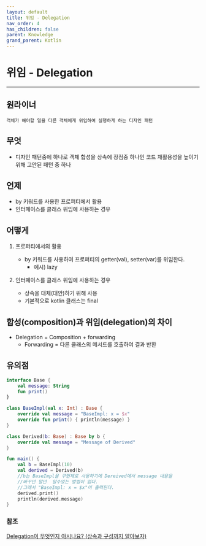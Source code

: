 ```yaml
---
layout: default
title: 위임 - Delegation
nav_order: 4
has_children: false
parent: Knowledge
grand_parent: Kotlin
---
```


# 위임 - Delegation

---

## 원라이너
`객체가 해야할 일을 다른 객체에게 위임하여 실행하게 하는 디자인 패턴` 

## 무엇

- 디자인 패턴중에 하나로 객체 합성을 상속에 장점중 하나인 코드 재활용성을 높이기 위해 고안된 패턴 중 하나

## 언제

- by 키워드를 사용한 프로퍼티에서 활용
- 인터페이스를 클래스 위임에 사용하는 경우

## 어떻게
1. 프로퍼티에서의 활용
   - by 키워드를 사용하여 프로퍼티의 getter(val), setter(var)를 위임한다.
     - 예시) lazy
   
2. 인터페이스를 클래스 위임에 사용하는 경우
   - 상속을 대체(대안)하기 위해 사용
   - 기본적으로 kotlin 클래스는 final

## 합성(composition)과 위임(delegation)의 차이

- Delegation = Composition + forwarding
  - Forwarding =  다른 클래스의 메서드를 호출하여 결과 반환

## 유의점

```kotlin
interface Base {
    val message: String
    fun print()
}

class BaseImpl(val x: Int) : Base {
    override val message = "BaseImpl: x = $x"
    override fun print() { println(message) }
}

class Derived(b: Base) : Base by b {
    override val message = "Message of Derived"
}

fun main() {
    val b = BaseImpl(10)
    val derived = Derived(b)
    //b는 BaseImpl을 구현체로 사용하기에 Dereived에서 message 내용을
    //바꾸던 말던  알수있는 방법이 없다. 
    //그래서 "BaseImpl: x = $x"이 출력된다.
    derived.print()
    println(derived.message)
}
```


### 참조
[Delegation이 무엇인지 아시나요? (상속과 구성까지 알아보자)](https://todaycode.tistory.com/175)


